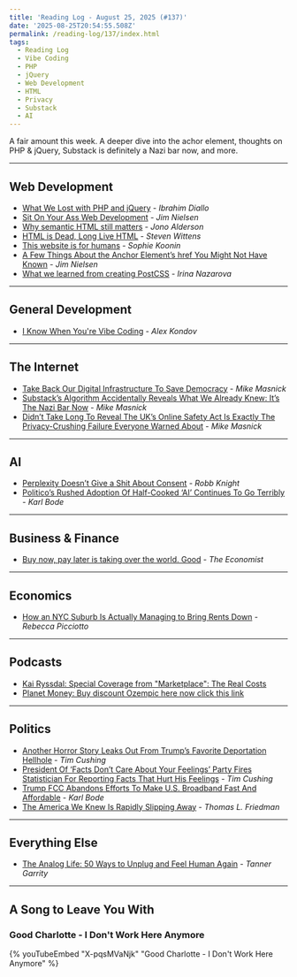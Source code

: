 ```yaml
---
title: 'Reading Log - August 25, 2025 (#137)'
date: '2025-08-25T20:54:55.508Z'
permalink: /reading-log/137/index.html
tags:
  - Reading Log
  - Vibe Coding
  - PHP
  - jQuery
  - Web Development
  - HTML
  - Privacy
  - Substack
  - AI
---
```


A fair amount this week. A deeper dive into the achor element, thoughts on PHP & jQuery, Substack is definitely a Nazi bar now, and more.
<!-- excerpt -->

---

## Web Development

- [What We Lost with PHP and jQuery](https://idiallo.com/blog/what-we-lost-with-php-and-jquery) - *Ibrahim Diallo*
- [Sit On Your Ass Web Development](https://blog.jim-nielsen.com/2025/sit-on-your-ass-web-dev/) - *Jim Nielsen*
- [Why semantic HTML still matters](https://www.jonoalderson.com/conjecture/why-semantic-html-still-matters/) - *Jono Alderson*
- [HTML is Dead, Long Live HTML](https://acko.net/blog/html-is-dead-long-live-html/) - *Steven Wittens*
- [This website is for humans](https://localghost.dev/blog/this-website-is-for-humans/) - *Sophie Koonin*
- [A Few Things About the Anchor Element’s href You Might Not Have Known](https://blog.jim-nielsen.com/2025/href-value-possibilities/) - *Jim Nielsen*
- [What we learned from creating PostCSS](https://evilmartians.com/chronicles/what-we-learned-from-creating-postcss) - *Irina Nazarova*

---

## General Development

- [I Know When You're Vibe Coding](https://alexkondov.com/i-know-when-youre-vibe-coding/) - *Alex Kondov*

---

## The Internet

- [Take Back Our Digital Infrastructure To Save Democracy](https://www.techdirt.com/2025/08/05/take-back-our-digital-infrastructure-to-save-democracy/) - *Mike Masnick*
- [Substack’s Algorithm Accidentally Reveals What We Already Knew: It’s The Nazi Bar Now](https://www.techdirt.com/2025/08/04/substacks-algorithm-accidentally-reveals-what-we-already-knew-its-the-nazi-bar-now/) - *Mike Masnick*
- [Didn’t Take Long To Reveal The UK’s Online Safety Act Is Exactly The Privacy-Crushing Failure Everyone Warned About](https://www.techdirt.com/2025/08/04/didnt-take-long-to-reveal-the-uks-online-safety-act-is-exactly-the-privacy-crushing-failure-everyone-warned-about/) - *Mike Masnick*

---

## AI

- [Perplexity Doesn’t Give a Shit About Consent](https://rknight.me/blog/perplexity-doesnt-give-a-shit-about-consent/) - *Robb Knight*
- [Politico’s Rushed Adoption Of Half-Cooked ‘AI’ Continues To Go Terribly](https://www.techdirt.com/2025/08/04/politicos-rushed-adoption-of-half-cooked-ai-continues-to-go-terribly/) - *Karl Bode*

---

## Business & Finance

- [Buy now, pay later is taking over the world. Good](https://www.economist.com/finance-and-economics/2025/08/04/buy-now-pay-later-is-taking-over-the-world-good) - *The Economist*

---

## Economics

- [How an NYC Suburb Is Actually Managing to Bring Rents Down](https://www.wsj.com/real-estate/nyc-new-rochelle-lower-rent-e7695ded?st=pQZJXF&reflink=desktopwebshare_permalink) - *Rebecca Picciotto*

---

## Podcasts

- [Kai Ryssdal: Special Coverage from "Marketplace": The Real Costs](https://www.marketplace.org/episode/2025/08/24/special-coverage-from-marketplace-the-real-costs)
- [Planet Money: Buy discount Ozempic here now click this link](https://www.npr.org/2025/08/22/nx-s1-5511707/ozempic-zepbound-wegovy-monjauro-knockoff-generics)

---

## Politics

- [Another Horror Story Leaks Out From Trump’s Favorite Deportation Hellhole](https://www.techdirt.com/2025/08/05/another-horror-story-leaks-out-from-trumps-favorite-deportation-hellhole/) - *Tim Cushing*
- [President Of ‘Facts Don’t Care About Your Feelings’ Party Fires Statistician For Reporting Facts That Hurt His Feelings](https://www.techdirt.com/2025/08/04/president-of-facts-dont-care-about-your-feelings-party-fires-statistician-for-reporting-facts-that-hurt-his-feelings/) - *Tim Cushing*
- [Trump FCC Abandons Efforts To Make U.S. Broadband Fast And Affordable](https://www.techdirt.com/2025/08/05/trump-fcc-abandons-efforts-to-make-u-s-broadband-fast-and-affordable/) - *Karl Bode*
- [The America We Knew Is Rapidly Slipping Away](https://www.nytimes.com/2025/08/04/opinion/columnists/friedman-trump-labor-firing.html?unlocked_article_code=1.b08.7Bol.piD_QJK536wf) - *Thomas L. Friedman*

---

## Everything Else

- [The Analog Life: 50 Ways to Unplug and Feel Human Again](https://www.insidehook.com/mental-health/analog-life-50-ways-unplug-feel-human-again) - *Tanner Garrity*

---

## A Song to Leave You With

### Good Charlotte - I Don't Work Here Anymore

{% youTubeEmbed "X-pqsMVaNjk" "Good Charlotte - I Don't Work Here Anymore" %}

